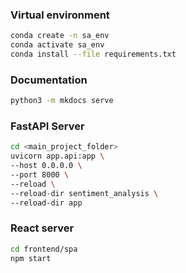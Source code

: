 ### Virtual environment

```bash
conda create -n sa_env
conda activate sa_env
conda install --file requirements.txt
```

### Documentation

```bash
python3 -m mkdocs serve
```

### FastAPI Server

```bash
cd <main_project_folder>
uvicorn app.api:app \
--host 0.0.0.0 \
--port 8000 \
--reload \
--reload-dir sentiment_analysis \
--reload-dir app
```

### React server

```bash
cd frontend/spa
npm start
```
